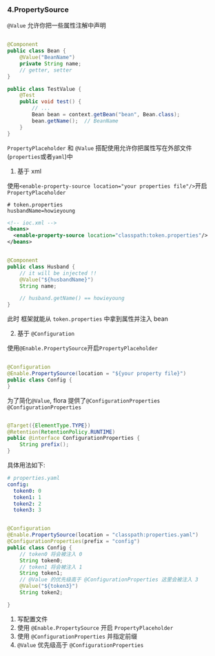 ### 4.PropertySource

`@Value` 允许你把一些属性注解中声明

```java

@Component
public class Bean {
    @Value("BeanName")
    private String name;
    // getter, setter
}
```

```java
public class TestValue {
    @Test
    public void test() {
        // ...
        Bean bean = context.getBean("bean", Bean.class);
        bean.getName();  // BeanName
    }
}
```

`PropertyPlaceholder` 和 `@Value` 搭配使用允许你把属性写在外部文件(`properties`或者`yaml`)中

1. 基于 xml

使用`<enable-property-source location="your properties file"/>`开启`PropertyPlaceholder`

```properties
# token.properties
husbandName=howieyoung
```

```xml
<!-- ioc.xml -->
<beans>
  <enable-property-source location="classpath:token.properties"/>
</beans>
```

```java

@Component
public class Husband {
    // it will be injected !!
    @Value("${husbandName}")
    String name;

    // husband.getName() == howieyoung
}
```

此时 框架就能从 `token.properties` 中拿到属性并注入 bean

2. 基于 `@Configuration`

使用`@Enable.PropertySource`开启`PropertyPlaceholder`

```java

@Configuration
@Enable.PropertySource(location = "${your property file}")
public class Config {
}
```

为了简化`@Value`, flora 提供了`@ConfigurationProperties`
`@ConfigurationProperties`

```java

@Target({ElementType.TYPE})
@Retention(RetentionPolicy.RUNTIME)
public @interface ConfigurationProperties {
    String prefix();
}
```

具体用法如下:

```yaml
# properties.yaml
config:
  token0: 0
  token1: 1
  token2: 2
  token3: 3
```

```java

@Configuration
@Enable.PropertySource(location = "classpath:properties.yaml")
@ConfigurationProperties(prefix = "config")
public class Config {
    // token0 将会被注入 0
    String token0;
    // token1 将会被注入 1
    String token1;
    // @Value 的优先级高于 @ConfigurationProperties 这里会被注入 3
    @Value("${token3}")
    String token2;

}
```

1. 写配置文件
2. 使用 `@Enable.PropertySource` 开启 `PropertyPlaceholder`
3. 使用 `@ConfigurationProperties` 并指定前缀
4. `@Value` 优先级高于 `@ConfigurationProperties`
